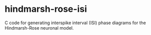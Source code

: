 # hindmarsh-rose-isi
C code for generating interspike interval (ISI) phase diagrams for the Hindmarsh-Rose neuronal model.
